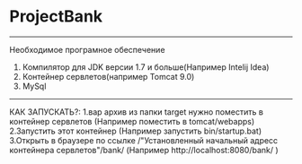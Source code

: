 # ProjectBank
-------------
Необходимое програмное обеспечение
1. Компилятор для JDK версии 1.7 и больше(Например Intelij Idea)
2. Контейнер сервлетов(например Tomcat 9.0)
3. MySql
-------------
КАК ЗАПУСКАТЬ?:
1.вар архив из папки target нужно поместить в контейнер сервлетов (Например поместить в tomcat/webapps)
2.Запустить этот контейнер (Например запустить bin/startup.bat)
3.Открыть в браузере по ссылке /"Установленный начальный адресс контейнера сервлетов"/bank/ (Например http://localhost:8080/bank/ )
